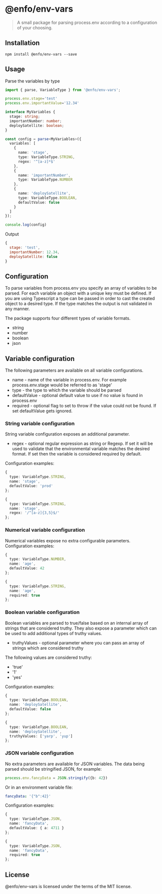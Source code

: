 # @enfo/env-vars
> A small package for parsing process.env according to a configuration of your choosing.

## Installation

```
npm install @enfo/env-vars --save
```

## Usage

Parse the variables by type

```typescript
import { parse, VariableType } from '@enfo/env-vars';

process.env.stage='test'
process.env.importantValue='12.34'

interface MyVariables {
  stage: string;
  importantNumber: number;
  deploySatellite: boolean;
}

const config = parse<MyVariables>({
  variables: [
    {
      name: 'stage',
      type: VariableType.STRING,
      regex: '^[a-z]*$'
    },
    {
      name: 'importantNumber',
      type: VariableType.NUMBER
    },
    {
      name: 'deploySatellite',
      type: VariableType.BOOLEAN,
      defaultValue: false
    }
  ]
});

console.log(config)
```

Output

```javascript
{
  stage: 'test',
  importantNumber: 12.34,
  deploySatellite: false
}
```

## Configuration

To parse variables from process.env you specify an array of variables to be parsed. For each variable an object with a unique key must be defined. If you are using Typescript a type can be passed in order to cast the created object to a desired type. If the type matches the output is not validated in any manner.

The package supports four different types of variable formats.

* string
* number
* boolean
* json

## Variable configuration

The following parameters are available on all variable configurations.

* name - name of the variable in process.env. For example process.env.stage would be referred to as 'stage'
* type - the type to which the variable should be parsed
* defaultValue - optional default value to use if no value is found in process.env
* required - optional flag to set to throw if the value could not be found. If set defaultValue gets ignored.

### String variable configuration

String variable configuration exposes an additional parameter.

* regex - optional regular expression as string or Regexp. If set it will be used to validate that the environmental variable matches the desired format. If set then the variable is considered required by default.

Configuration examples:

```typescript
{
  type: VariableType.STRING,
  name: 'stage',
  defaultValue: 'prod'
};
```

```typescript
{
  type: VariableType.STRING,
  name: 'stage',
  regex: '/^[a-z]{3,5}$/'
};
```

### Numerical variable configuration

Numerical variables expose no extra configurable parameters. Configuration examples:

```typescript
{
  type: VariableType.NUMBER,
  name: 'age',
  defaultValue: 42
};
```

```typescript
{
  type: VariableType.STRING,
  name: 'age',
  required: true
};
```

### Boolean variable configuration

Boolean variables are parsed to true/false based on an internal array of strings that are considered truthy. They also expose a parameter which can be used to add additional types of truthy values.

* truthyValues - optional parameter where you can pass an array of strings which are considered truthy

The following values are considered truthy:

* 'true'
* '1'
* 'yes'

Configuration examples:

```typescript
{
  type: VariableType.BOOLEAN,
  name: 'deploySatellite',
  defaultValue: false
};
```

```typescript
{
  type: VariableType.BOOLEAN,
  name: 'deploySatellite',
  truthyValues: ['yarp', 'yup']
};
```

### JSON variable configuration

No extra parameters are available for JSON variables. The data being parsed should be stringified JSON, for example:

```typescript
process.env.fancyData = JSON.stringify({b: 42})
```

Or in an environment variable file:

```yml
fancyData: '{"b":42}'
```

Configuration examples:

```typescript
{
  type: VariableType.JSON,
  name: 'fancyData',
  defaultValue: { a: 4711 }
};
```

```typescript
{
  type: VariableType.JSON,
  name: 'fancyData',
  required: true
};
```

## License

@enfo/env-vars is licensed under the terms of the MIT license.
